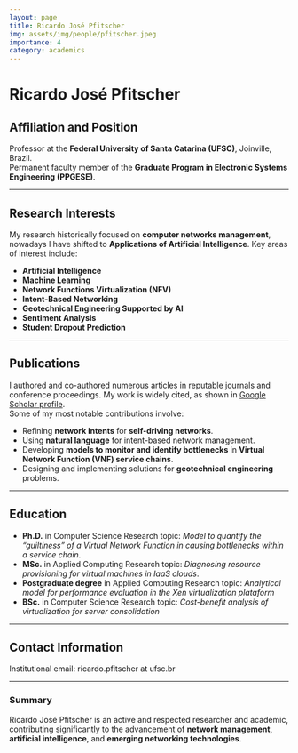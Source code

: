 ```yaml
---
layout: page
title: Ricardo José Pfitscher
img: assets/img/people/pfitscher.jpeg
importance: 4
category: academics 
---
```


# Ricardo José Pfitscher

## Affiliation and Position
Professor at the **Federal University of Santa Catarina (UFSC)**, Joinville, Brazil.  
Permanent faculty member of the **Graduate Program in Electronic Systems Engineering (PPGESE)**.

---

## Research Interests
My research historically focused on **computer networks management**, nowadays I have shifted to **Applications of Artificial Intelligence**. Key areas of interest include:

- **Artificial Intelligence**
- **Machine Learning**
- **Network Functions Virtualization (NFV)**
- **Intent-Based Networking**
- **Geotechnical Engineering Supported by AI**
- **Sentiment Analysis**
- **Student Dropout Prediction**

---

## Publications
I authored and co-authored numerous articles in reputable journals and conference proceedings. My work is widely cited, as shown in [Google Scholar profile](https://scholar.google.com/citations?user=6SfqEvIAAAAJ).  
Some of my most notable contributions involve:

- Refining **network intents** for **self-driving networks**.
- Using **natural language** for intent-based network management.
- Developing **models to monitor and identify bottlenecks** in **Virtual Network Function (VNF) service chains**.
- Designing and implementing solutions for **geotechnical engineering** problems.

---

## Education
- **Ph.D.** in Computer Science 
  Research topic: *Model to quantify the “guiltiness” of a Virtual Network Function in causing bottlenecks within a service chain*.
- **MSc.** in Applied Computing
  Research topic: *Diagnosing resource provisioning for virtual machines in IaaS clouds*.
- **Postgraduate degree** in Applied Computing
  Research topic: *Analytical model for performance evaluation in the Xen virtualization plataform*
- **BSc.** in Computer Science
  Research topic: *Cost-benefit analysis of virtualization for server consolidation*

---

## Contact Information
Institutional email: ricardo.pfitscher at ufsc.br


---

### Summary
Ricardo José Pfitscher is an active and respected researcher and academic, contributing significantly to the advancement of **network management**, **artificial intelligence**, and **emerging networking technologies**.

